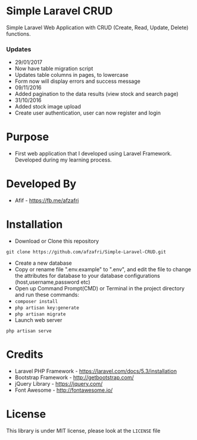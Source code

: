 # Simple Laravel CRUD
Simple Laravel Web Application with CRUD (Create, Read, Update, Delete) functions.

### Updates
- 29/01/2017
 - Now have table migration script
 - Updates table columns in pages, to lowercase
 - Form now will display errors and success message
- 09/11/2016
 - Added pagination to the data results (view stock and search page)
- 31/10/2016
 - Added stock image upload
 - Create user authentication, user can now register and login

# Purpose
- First web application that I developed using Laravel Framework. Developed during my learning process.

# Developed By
- Afif - https://fb.me/afzafri

# Installation
- Download or Clone this repository
```
git clone https://github.com/afzafri/Simple-Laravel-CRUD.git
```
- Create a new database
- Copy or rename file ".env.example" to ".env", and edit the file to change the attributes for database to your database configurations (host,username,password etc)
-  Open up Command Prompt(CMD) or Terminal in the project directory and run these commands:
 - ```composer install```
 - ```php artisan key:generate```
 - ```php artisan migrate```
- Launch web server
```
php artisan serve
```

# Credits
- Laravel PHP Framework - https://laravel.com/docs/5.3/installation
- Bootstrap Framework - http://getbootstrap.com/
- jQuery Library - https://jquery.com/
- Font Awesome - http://fontawesome.io/

# License
This library is under MIT license, please look at the `LICENSE` file
